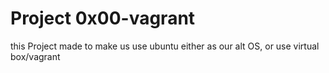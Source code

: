 
# Project 0x00-vagrant

this Project made to make us use ubuntu either as our alt OS, or use virtual box/vagrant
